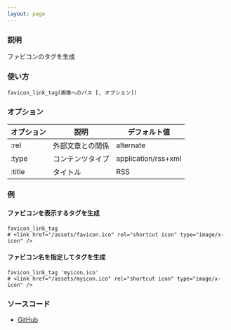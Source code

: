 ```yaml
---
layout: page
---
```

### 説明
ファビコンのタグを生成

### 使い方
    favicon_link_tag(画像へのパス [, オプション])

### オプション

オプション  | 説明           | デフォルト値
-------|----------------|--------------------
:rel   | 外部文章との関係 | alternate
:type  | コンテンツタイプ       | application/rss+xml
:title | タイトル           | RSS

### 例
#### ファビコンを表示するタグを生成
    favicon_link_tag
    # <link href="/assets/favicon.ico" rel="shortcut icon" type="image/x-icon" />

#### ファビコン名を指定してタグを生成
    favicon_link_tag 'myicon.ico'
    # <link href="/assets/myicon.ico" rel="shortcut icon" type="image/x-icon" />

### ソースコード
* [GitHub](https://github.com/rails/rails/blob/f33d52c95217212cbacc8d5e44b5a8e3cdc6f5b3/actionview/lib/action_view/helpers/asset_tag_helper.rb#L226)